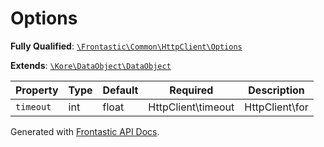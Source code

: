 #  Options

**Fully Qualified**: [`\Frontastic\Common\HttpClient\Options`](../../../src/php/HttpClient/Options.php)

**Extends**: [`\Kore\DataObject\DataObject`](https://github.com/kore/DataObject)

Property|Type|Default|Required|Description
--------|----|-------|--------|-----------
`timeout` | int|float|HttpClient\timeout|HttpClient\for|HttpClient\the|HttpClient\complete|HttpClient\request|HttpClient\in|[`HttpClient`](../HttpClient.md)\seconds | `1` | - | 

Generated with [Frontastic API Docs](https://github.com/FrontasticGmbH/apidocs).
